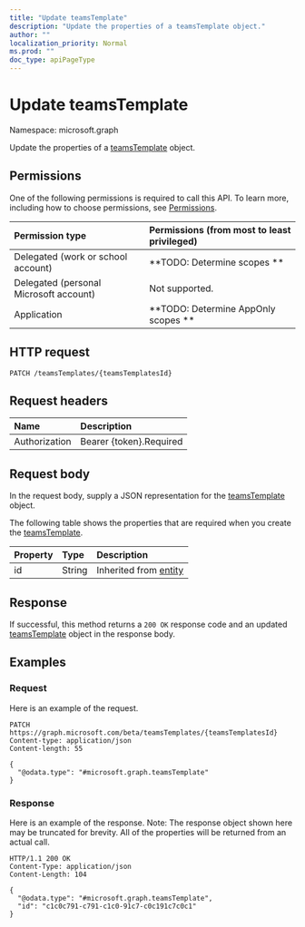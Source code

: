 ```yaml
---
title: "Update teamsTemplate"
description: "Update the properties of a teamsTemplate object."
author: ""
localization_priority: Normal
ms.prod: ""
doc_type: apiPageType
---
```


# Update teamsTemplate

Namespace: microsoft.graph

Update the properties of a [teamsTemplate](../resources/teamstemplate.md) object.

## Permissions
One of the following permissions is required to call this API. To learn more, including how to choose permissions, see [Permissions](/concepts/permissions-reference.md).

|Permission type|Permissions (from most to least privileged)|
|:---|:---|
|Delegated (work or school account)|**TODO: Determine scopes **|
|Delegated (personal Microsoft account)|Not supported.|
|Application|**TODO: Determine AppOnly scopes **|

## HTTP request
<!-- {
  "blockType": "ignored"
}
-->
``` http
PATCH /teamsTemplates/{teamsTemplatesId}
```

## Request headers
|Name|Description|
|:---|:---|
|Authorization|Bearer {token}.Required|

## Request body
In the request body, supply a JSON representation for the [teamsTemplate](../resources/teamstemplate.md) object.

The following table shows the properties that are required when you create the [teamsTemplate](../resources/teamstemplate.md).

|Property|Type|Description|
|:---|:---|:---|
|id|String| Inherited from [entity](../resources/entity.md)|



## Response
If successful, this method returns a `200 OK` response code and an updated [teamsTemplate](../resources/teamstemplate.md) object in the response body.

## Examples

### Request
Here is an example of the request.
<!-- {
  "blockType": "request",
  "name": "update_teamstemplate"
}
-->
``` http
PATCH https://graph.microsoft.com/beta/teamsTemplates/{teamsTemplatesId}
Content-type: application/json
Content-length: 55

{
  "@odata.type": "#microsoft.graph.teamsTemplate"
}
```

### Response
Here is an example of the response. Note: The response object shown here may be truncated for brevity. All of the properties will be returned from an actual call.
<!-- {
  "blockType": "response",
  "truncated": true
}
-->
``` http
HTTP/1.1 200 OK
Content-Type: application/json
Content-Length: 104

{
  "@odata.type": "#microsoft.graph.teamsTemplate",
  "id": "c1c0c791-c791-c1c0-91c7-c0c191c7c0c1"
}
```

